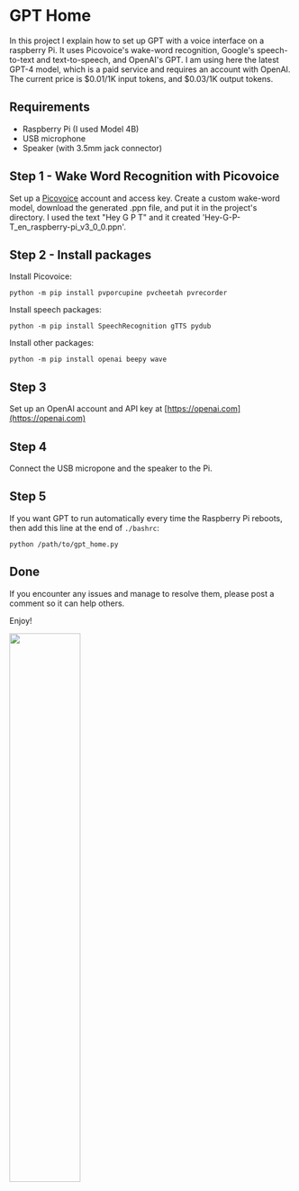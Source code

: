 # GPT Home
In this project I explain how to set up GPT with a voice interface on a raspberry Pi. It uses Picovoice's wake-word recognition, Google's speech-to-text and text-to-speech, and OpenAI's GPT. I am using here the latest GPT-4 model, which is a paid service and requires an account with OpenAI. The current price is $0.01/1K input tokens, and $0.03/1K output tokens.

## Requirements
* Raspberry Pi (I used Model 4B)
* USB microphone
* Speaker (with 3.5mm jack connector)

## Step 1 - Wake Word Recognition with Picovoice
Set up a [Picovoice](https://picovoice.ai/docs/quick-start/porcupine-python/) account and access key.
Create a custom wake-word model, download the generated .ppn file, and put it in the project's directory.
I used the text "Hey G P T" and it created 'Hey-G-P-T_en_raspberry-pi_v3_0_0.ppn'.

## Step 2 - Install packages

Install Picovoice:

`python -m pip install pvporcupine pvcheetah pvrecorder`

Install speech packages:

`python -m pip install SpeechRecognition gTTS pydub`

Install other packages:

`python -m pip install openai beepy wave`

## Step 3
Set up an OpenAI account and API key at [https://openai.com](https://openai.com)

## Step 4
Connect the USB micropone and the speaker to the Pi.

## Step 5
If you want GPT to run automatically every time the Raspberry Pi reboots, then add this line at the end of `./bashrc`:

`python /path/to/gpt_home.py`

## Done
If you encounter any issues and manage to resolve them, please post a comment so it can help others.

Enjoy!

<img src="https://github.com/ofermeshi/gpt-home/assets/10656539/8dcd0422-a3a6-476e-8dbb-013d24719451" width=50% height=50%>
